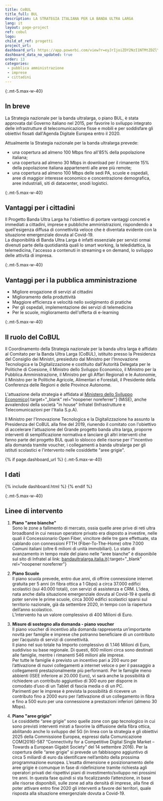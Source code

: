 ```yaml
---
title: CoBUL
title_full: BUL
description: LA STRATEGIA ITALIANA PER LA BANDA ULTRA LARGA
lang: it
layout: page-project
ref: cobul
logo: 
child_of_ref: progetti
project_url: 
dashboard_url: https://app.powerbi.com/view?r=eyJrIjoiZDY2NzI1NTMtZDZlYS00YWNmLWJkNWEtNTdkOWQ2Zjc2MGI1IiwidCI6ImFmZDBhNzVjLTg2NzEtNGNjZS05MDYxLTJjYTBkOTJlNDIyZiIsImMiOjh9
dashboard_data_no_updated: true
order: 13
categories:
 - pubblica amministrazione
 - imprese
 - cittadini
---
```


{:.mt-5.max-w-40}
## In breve

La Strategia nazionale per la banda ultralarga, o piano BUL, è stata approvata dal Governo italiano nel 2015, per favorire lo sviluppo integrato delle infrastrutture di telecomunicazione fisse e mobili e per soddisfare gli obiettivi fissati dall'Agenda Digitale Europea entro il 2020.

Attualmente la Strategia nazionale per la banda ultralarga prevede: 
* una copertura ad almeno 100 Mbps fino all'85% della popolazione italiana;
* una copertura ad almeno 30 Mbps in download per il rimanente 15% della popolazione italiana appartenenti alle aree più remote;
* una copertura ad almeno 100 Mbps delle sedi PA, scuole e ospedali, aree di maggior interesse economico e concentrazione demografica, aree industriali, siti di datacenter, snodi logistici.

{:.mt-5.max-w-40}
## Vantaggi per i cittadini

Il Progetto Banda Ultra Larga ha l'obiettivo di portare vantaggi concreti e immediati a cittadini, imprese e pubbliche amministrazioni, rispondendo a quell'esigenza diffusa di connettività veloce che è diventata evidente con la situazione emergenziale dovuta al Covid-19.  
La disponibilità di Banda Ultra Larga è infatti essenziale per servizi ormai divenuti parte della quotidianità quali lo smart working, la teledidattica, la telemedicina, l'accesso a contenuti in streaming e on demand, lo sviluppo delle attività di impresa.


{:.mt-5.max-w-40}
## Vantaggi per i la pubblica amministrazione

* Migliore erogazione di servizi al cittadini
* Miglioramento della produttività
* Maggiore efficienza e velocità nello svolgimento di pratiche
* Per gli ospedali, implementazione dei servizi di telemedicina 
* Per le scuole, miglioramento dell'offerta di e-learning

{:.mt-5.max-w-40}
## Il ruolo del CoBUL

Il Coordinamento della Strategia nazionale per la banda ultra larga è affidato al Comitato per la Banda Ultra Larga (CoBUL), istituito presso la Presidenza del Consiglio dei Ministri, presieduto dal Ministro per l'Innovazione Tecnologica e la Digitalizzazione e costituito dall'Autorità Delegata per le Politiche di Coesione, il Ministro dello Sviluppo Economico, il Ministro per la Pubblica Amministrazione, il Ministro per gli Affari Regionali e le Autonomie, il Ministro per le Politiche Agricole, Alimentari e Forestali, il Presidente della Conferenza delle Regioni e delle Province Autonome.


L'attuazione della strategia è affidata al [Ministero dello Sviluppo Economico](https://www.mise.gov.it/index.php/it/){:target="_blank" rel="noopener noreferrer"} (MiSE), anche avvalendosi della società "in house" Infratel (Infrastrutture e Telecomunicazioni per l'Italia S.p.A). 

Il Ministro per l'Innovazione Tecnologica e la Digitalizzazione ha assunto la Presidenza del CoBUL alla fine del 2019, riunendo il comitato con l'obiettivo di accelerare l'attuazione del Grande progetto banda ultra larga, proporre interventi di semplificazione normativa e lanciare gli altri interventi che fanno parte del progetto BUL quali lo sblocco delle risorse per l''incentivo alla domanda tramite voucher, i collegamenti a banda ultralarga per gli istituti scolastici e l'intervento nelle cosiddette "aree grigie".  

{% if page.dashboard_url %}
{:.mt-5.max-w-40}
## I dati

{% include dashboard.html %}
{% endif %}

{:.mt-5.max-w-40}
## Linee di intervento

1. **Piano "aree bianche"**  
Sono le zone a fallimento di mercato, ossia quelle aree prive di reti ultra broadband in cui nessun operatore privato era disposto a investire, nelle quali il Concessionario Open Fiber, vincitore delle tre gare effettuate,  sta cablando con connessioni FTTH (Fiber-To-The-Home) oltre 7.000 Comuni italiani (oltre 6 milioni di unità immobiliari).
Lo stato di avanzamento in tempo reale del piano nelle “aree bianche” è disponibile sul sito di Infratel al link: [bandaultralarga.italia.it](http://bandaultralarga.italia.it){:target="_blank" rel="noopener noreferrer"}  

2. **Piano Scuole**  
Il piano scuola prevede, entro due anni, di offrire connessione internet gratuita per 5 anni (in fibra ottica a 1 Gbps) a circa 37.000 edifici scolastici (sui 40.000 totali), con servizi di assistenza e CRM. L’idea, nata anche dalla situazione emergenziale dovuta al Covid-19 è quella di poter servire le prime scuole, circa 3000 edifici scolastici sparsi sul territorio nazionale, già da settembre 2020, in tempo con la riapertura dell’anno scolastico.  
L’intervento ha un valore complessivo di 400 Milioni di Euro.  

3. **Misure di sostegno alla domanda - piano voucher**  
Il piano voucher di incentivo alla domanda rappresenta un’importante novità per famiglie e imprese che potranno beneficiare di un contributo per l’acquisto di servizi di connettività.  
Il piano nel suo totale ha Importo complessivo di 1.146 Milioni di Euro, suddiviso su base regionale. Di questi, 600 milioni circa sono destinati alle famiglie, mentre i rimanenti 546 milioni alle imprese.  
Per tutte le famiglie è previsto un incentivo pari a 200 euro per l’attivazione di nuovi collegamenti a internet veloce o per il passaggio a collegamenti prestazionalmente più performanti. Per le famiglie meno abbienti (ISEE inferiore ai 20.000 Euro), vi sarà anche la possibilità di richiedere un contributo aggiuntivo di 300 euro per disporre in comodato d’uso di un Tablet di fascia media o di un PC.  
Parimenti per le imprese è prevista la possibilità di ricevere un contributo fino a 2000 euro per l’attivazione di un collegamento in fibra e fino a 500 euro per una connessione a prestazioni inferiori (almeno 30 Mbps).  

1. **Piano "aree grigie"**  
Le cosiddette “aree grigie” sono quelle zone con gap tecnologico in cui sono previsti interventi mirati a favorire la diffusione della fibra ottica, abilitando anche lo sviluppo del 5G (in linea con la strategia e gli obiettivi 2025 della Commissione Europea, espressi dalla Comunicazione COM(2016)-587 “Connectivity for a Competitive Digital Single Market – Towards a European Gigabit Society” del 14 settembre 2016). 
Per la copertura delle “aree grigie” si prevede un fabbisogno aggiuntivo di circa 5 miliardi di euro da identificare nell’ambito della prossima programmazione europea. L’esatta dimensione e posizionamento delle aree grigie è comunque in fase di ridefinizione tramite richiesta agli operatori privati dei rispettivi piani di investimento/sviluppo nei prossimi tre anni. 
In questa fase quindi si sta focalizzando l’attenzione, in base alle risorse disponibili, sulle zone ad alta densità di imprese, alla fine di poter attivare entro fine 2020 gli interventi a favore dei territori, quale risposta alla situazione emergenziale dovuta a Covid-19.  
